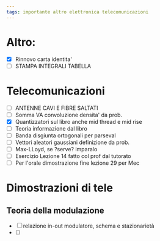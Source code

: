 ```yaml
---
tags: importante altro elettronica telecomunicazioni
---
```

# Altro:
- [x] Rinnovo carta identita'
- [ ] STAMPA INTEGRALI TABELLA
# Telecomunicazioni

- [ ] ANTENNE CAVI E FIBRE SALTATI 
- [ ] Somma VA convoluzione densita' da prob.
- [x] Quantizzatori sul libro anche mid thread e mid rise
- [ ] Teoria informazione dal libro
- [ ] Banda disgiunta ortogonali per parseval
- [ ] Vettori aleatori gaussiani definizione da prob.
- [ ] Max-LLoyd, se ?serve? imparalo
- [ ] Esercizio Lezione 14 fatto col prof dal tutorato
- [ ] Per l'orale dimostrazione fine lezione 29 per Mec
# Dimostrazioni di tele
## Teoria della modulazione
- [ ]  relazione in-out modulatore, schema e stazionarietà
- [ ] 






